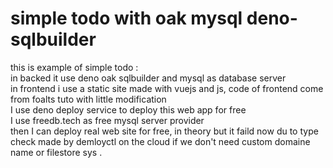 # simple todo with oak mysql deno-sqlbuilder
this is example of simple todo : <br>
in backed it use  deno oak sqlbuilder and mysql as database server <br>
in frontend i use a static site made with vuejs and js, code of frontend come from foalts tuto with little modification <br>
I use deno deploy service to deploy this web app for free <br>
I use freedb.tech as free mysql server provider <br>
then I can deploy real web site for free, in theory but it faild now du to type check made by demloyctl on the cloud
if we don't need custom domaine name or filestore sys .
